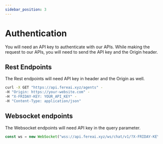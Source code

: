 ```yaml
---
sidebar_position: 3
---
```


# Authentication

You will need an API key to authenticate with our APIs.
While making the request to our APIs,
you will need to send the API key and the Origin header.


## Rest Endpoints

The Rest endpoints will need API key in header and the Origin as well.

```bash
curl -X GET "https://api.fereai.xyz/agents" -
-H "Origin: https://your-website.com" -
-H "X-FRIDAY-KEY: YOUR_API_KEY" -
-H "Content-Type: application/json"
```


## Websocket endpoints

The Websocket endpoints will need API key in the query parameter.

```javascript
const ws = new WebSocket("wss://api.fereai.xyz/ws/chat/v1/?X-FRIDAY-KEY=YOUR_API_KEY");
```


